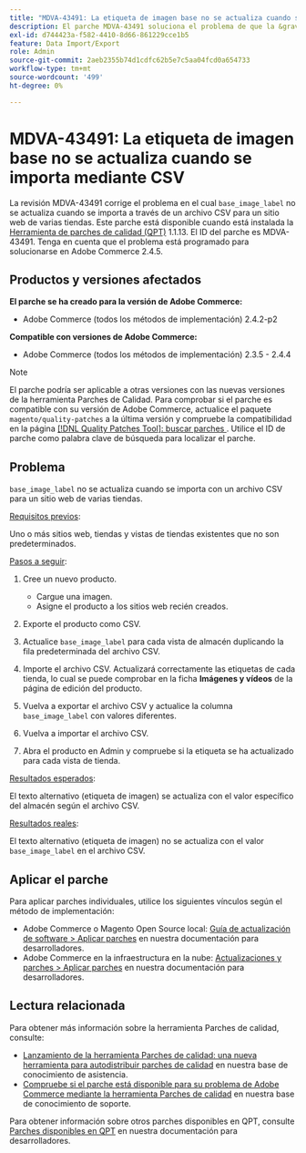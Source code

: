 ```yaml
---
title: "MDVA-43491: La etiqueta de imagen base no se actualiza cuando se importa mediante CSV"
description: El parche MDVA-43491 soluciona el problema de que la &grave;base_image_label&grave; no se actualiza al importarla mediante un archivo CSV para un sitio web de varias tiendas. Este parche está disponible cuando está instalada la [Quality Patches Tool (QPT)](/help/announcements/adobe-commerce-announcements/magento-quality-patches-released-new-tool-to-self-serve-quality-patches.md) 1.1.13. El ID del parche es MDVA-43491. Tenga en cuenta que el problema está programado para solucionarse en Adobe Commerce 2.4.5.
exl-id: d744423a-f582-4410-8d66-861229cce1b5
feature: Data Import/Export
role: Admin
source-git-commit: 2aeb2355b74d1cdfc62b5e7c5aa04fcd0a654733
workflow-type: tm+mt
source-wordcount: '499'
ht-degree: 0%

---
```


# MDVA-43491: La etiqueta de imagen base no se actualiza cuando se importa mediante CSV

La revisión MDVA-43491 corrige el problema en el cual `base_image_label` no se actualiza cuando se importa a través de un archivo CSV para un sitio web de varias tiendas. Este parche está disponible cuando está instalada la [Herramienta de parches de calidad (QPT)](/help/announcements/adobe-commerce-announcements/magento-quality-patches-released-new-tool-to-self-serve-quality-patches.md) 1.1.13. El ID del parche es MDVA-43491. Tenga en cuenta que el problema está programado para solucionarse en Adobe Commerce 2.4.5.

## Productos y versiones afectados

**El parche se ha creado para la versión de Adobe Commerce:**

* Adobe Commerce (todos los métodos de implementación) 2.4.2-p2

**Compatible con versiones de Adobe Commerce:**

* Adobe Commerce (todos los métodos de implementación) 2.3.5 - 2.4.4

>[!NOTE]
>
>El parche podría ser aplicable a otras versiones con las nuevas versiones de la herramienta Parches de Calidad. Para comprobar si el parche es compatible con su versión de Adobe Commerce, actualice el paquete `magento/quality-patches` a la última versión y compruebe la compatibilidad en la página [[!DNL Quality Patches Tool]: buscar parches ](https://experienceleague.adobe.com/tools/commerce-quality-patches/index.html). Utilice el ID de parche como palabra clave de búsqueda para localizar el parche.

## Problema

`base_image_label` no se actualiza cuando se importa con un archivo CSV para un sitio web de varias tiendas.

<u>Requisitos previos</u>:

Uno o más sitios web, tiendas y vistas de tiendas existentes que no son predeterminados.

<u>Pasos a seguir</u>:

1. Cree un nuevo producto.

   * Cargue una imagen.
   * Asigne el producto a los sitios web recién creados.

1. Exporte el producto como CSV.
1. Actualice `base_image_label` para cada vista de almacén duplicando la fila predeterminada del archivo CSV.
1. Importe el archivo CSV. Actualizará correctamente las etiquetas de cada tienda, lo cual se puede comprobar en la ficha **Imágenes y vídeos** de la página de edición del producto.
1. Vuelva a exportar el archivo CSV y actualice la columna `base_image_label` con valores diferentes.
1. Vuelva a importar el archivo CSV.
1. Abra el producto en Admin y compruebe si la etiqueta se ha actualizado para cada vista de tienda.

<u>Resultados esperados</u>:

El texto alternativo (etiqueta de imagen) se actualiza con el valor específico del almacén según el archivo CSV.

<u>Resultados reales</u>:

El texto alternativo (etiqueta de imagen) no se actualiza con el valor `base_image_label` en el archivo CSV.

## Aplicar el parche

Para aplicar parches individuales, utilice los siguientes vínculos según el método de implementación:

* Adobe Commerce o Magento Open Source local: [Guía de actualización de software > Aplicar parches](https://experienceleague.adobe.com/en/docs/commerce-operations/tools/quality-patches-tool/usage) en nuestra documentación para desarrolladores.
* Adobe Commerce en la infraestructura en la nube: [Actualizaciones y parches > Aplicar parches](https://experienceleague.adobe.com/en/docs/commerce-cloud-service/user-guide/develop/upgrade/apply-patches) en nuestra documentación para desarrolladores.

## Lectura relacionada

Para obtener más información sobre la herramienta Parches de calidad, consulte:

* [Lanzamiento de la herramienta Parches de calidad: una nueva herramienta para autodistribuir parches de calidad](/help/announcements/adobe-commerce-announcements/magento-quality-patches-released-new-tool-to-self-serve-quality-patches.md) en nuestra base de conocimiento de asistencia.
* [Compruebe si el parche está disponible para su problema de Adobe Commerce mediante la herramienta Parches de calidad](/help/support-tools/patches-available-in-qpt-tool/check-patch-for-magento-issue-with-magento-quality-patches.md) en nuestra base de conocimiento de soporte.

Para obtener información sobre otros parches disponibles en QPT, consulte [Parches disponibles en QPT](https://experienceleague.adobe.com/tools/commerce-quality-patches/index.html) en nuestra documentación para desarrolladores.
